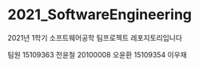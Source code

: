# 2021_SoftwareEngineering

2021년 1학기 소프트웨어공학 팀프로젝트 레포지토리입니다

팀원
15109363 전윤철
20100008 오윤환
15109354 이우재
